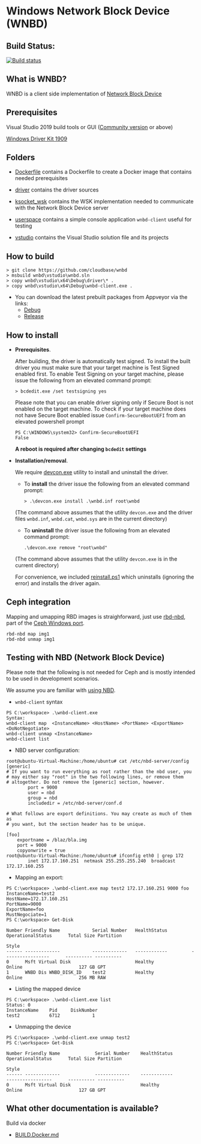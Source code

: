 Windows Network Block Device (WNBD)
===================================

Build Status:
-------------
[![Build status](https://ci.appveyor.com/api/projects/status/2m73dxm2t7s7jlit/branch/master?svg=true)](https://ci.appveyor.com/project/aserdean/wnbd/branch/master)


What is WNBD?
-------------

WNBD is a client side implementation of [Network Block Device](https://nbd.sourceforge.io/)

Prerequisites
-------------

Visual Studio 2019 build tools or GUI ([Community version](https://visualstudio.microsoft.com/thank-you-downloading-visual-studio/?sku=Community&rel=16)  or above)

[Windows Driver Kit 1909](https://docs.microsoft.com/en-us/windows-hardware/drivers/download-the-wdk)

Folders
-------

* <a href="Dockerfile/">Dockerfile</a> contains a Dockerfile to create a Docker image that contains needed prerequisites

* <a href="driver/">driver</a> contains the driver sources

* <a href="lib/ksocket_wsk/">ksocket_wsk</a> contains the WSK implementation needed to communicate with the Network Block Device server

* <a href="userspace/userspace/">userspace</a> contains a simple console application `wnbd-client` useful for testing

* <a href="vstudio/">vstudio</a> contains the Visual Studio solution file and its projects

How to build
------------

```
> git clone https://github.com/cloudbase/wnbd
> msbuild wnbd\vstudio\wnbd.sln
> copy wnbd\vstudio\x64\Debug\driver\* .
> copy wnbd\vstudio\x64\Debug\wnbd-client.exe .
```

* You can download the latest prebuilt packages from Appveyor via the links:
  * [Debug](https://ci.appveyor.com/api/projects/aserdean/wnbd/artifacts/wnbd-Debug.zip?job=Configuration%3A+Debug)
  * [Release](https://ci.appveyor.com/api/projects/aserdean/wnbd/artifacts/wnbd-Release.zip?job=Configuration%3A+Release)

How to install
--------------

* **Prerequisites**.

  After building, the driver is automatically test signed. To install the built driver you must make sure that your target machine is Test Signed enabled first.
  To enable Test Signing on your target machine, please issue the following from an elevated command prompt:
  ```
  > bcdedit.exe /set testsigning yes
  ```
  Please note that you can enable driver signing only if Secure Boot is not enabled on the target machine.
  To check if your target machine does not have Secure Boot enabled issue `Confirm-SecureBootUEFI` from an elevated powershell prompt
  ```
  PS C:\WINDOWS\system32> Confirm-SecureBootUEFI
  False
  ```
  **A reboot is required after changing `bcdedit` settings**

* **Installation/removal**.

  We require [devcon.exe](https://cloudbase.it/downloads/devcon.exe) utility to install and uninstall the driver.

  * To **install** the driver issue the following from an elevated command prompt:
    ```
    > .\devcon.exe install .\wnbd.inf root\wnbd
    ```
  (The command above assumes that the utility `devcon.exe` and the driver files `wnbd.inf`, `wnbd.cat`, `wnbd.sys` are in the current directory)

  * To **uninstall** the driver issue the following from an elevated command prompt:
    ```
    .\devcon.exe remove "root\wnbd"
    ```
  (The command above assumes that the utility `devcon.exe` is in the current directory)

  For convenience, we included <a href="vstudio/reinstall.ps1">reinstall.ps1</a> which uninstalls (ignoring the error) and installs the driver again.

Ceph integration
----------------

Mapping and umapping RBD images is straighforward, just use [rbd-nbd](https://docs.ceph.com/docs/master/man/8/rbd-nbd/), part of the [Ceph Windows port](https://github.com/ceph/ceph/pull/34859).

    rbd-nbd map img1
    rbd-nbd unmap img1    

Testing with NBD (Network Block Device)
---------------------------------------

Please note that the following is not needed for Ceph and is mostly intended to be used in development scenarios.

We assume you are familiar with <a href="https://github.com/NetworkBlockDevice/nbd#using-nbd">using NBD</a>.

  * `wnbd-client` syntax
  ```
  PS C:\workspace> .\wnbd-client.exe
  Syntax:
  wnbd-client map  <InstanceName> <HostName> <PortName> <ExportName> <DoNotNegotiate>
  wnbd-client unmap <InstanceName>
  wnbd-client list
  ```

  * NBD server configuration:
  ```
  root@ubuntu-Virtual-Machine:/home/ubuntu# cat /etc/nbd-server/config
  [generic]
  # If you want to run everything as root rather than the nbd user, you
  # may either say "root" in the two following lines, or remove them
  # altogether. Do not remove the [generic] section, however.
          port = 9000
          user = nbd
          group = nbd
          includedir = /etc/nbd-server/conf.d

  # What follows are export definitions. You may create as much of them as
  # you want, but the section header has to be unique.

  [foo]
      exportname = /blaz/bla.img
      port = 9000
      copyonwrite = true
  root@ubuntu-Virtual-Machine:/home/ubuntu# ifconfig eth0 | grep 172
          inet 172.17.160.251  netmask 255.255.255.240  broadcast 172.17.160.255
  ```

  * Mapping an export:
  ```
  PS C:\workspace> .\wnbd-client.exe map test2 172.17.160.251 9000 foo
  InstanceName=test2
  HostName=172.17.160.251
  PortName=9000
  ExportName=foo
  MustNegociate=1
  PS C:\workspace> Get-Disk

  Number Friendly Name            Serial Number   HealthStatus         OperationalStatus      Total Size Partition
                                                                                                        Style
  ------ -------------            -------------   ------------         -----------------      ---------- ----------
  0      Msft Virtual Disk                        Healthy              Online                     127 GB GPT
  1      WNBD Dis WNBD_DISK_ID    test2           Healthy              Online                     256 MB RAW
  ```

  * Listing the mapped device
  ```
  PS C:\workspace> .\wnbd-client.exe list
  Status: 0
  InstanceName    Pid     DiskNumber
  test2           6712            1
  ```

  * Unmapping the device
  ```
  PS C:\workspace> .\wnbd-client.exe unmap test2
  PS C:\workspace> Get-Disk

  Number Friendly Name             Serial Number    HealthStatus         OperationalStatus      Total Size Partition
                                                                                                          Style
  ------ -------------             -------------    ------------         -----------------      ---------- ----------
  0      Msft Virtual Disk                          Healthy              Online                     127 GB GPT

```

What other documentation is available?
--------------------------------------

Build via docker

- [BUILD.Docker.md]

[BUILD.Docker.md]:Dockerfile/Readme.md
